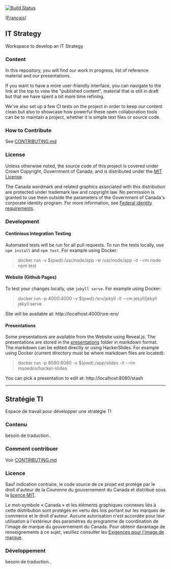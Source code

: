 [![Build Status](https://travis-ci.com/sara-sabr/ITStrategy.svg?branch=master)](https://travis-ci.com/sara-sabr/ITStrategy)

([Français](#strategie-ti))

## IT Strategy

Workspace to develop an IT Strategy

### Content

In this repository, you will find our work in progress, list of reference material and our presentations.

If you want to have a more user-friendly interface, you can navigate to the link at the top to view the "published content", material that is still in draft but that we have spent a bit more time refining.

We've also set up a few CI tests on the project in order to keep our content clean but also to showcase how powerful these open collaboration tools can be to maintain a project, whether it is simple text files or source code.

### How to Contribute

See [CONTRIBUTING.md](CONTRIBUTING.md)

### License

Unless otherwise noted, the source code of this project is covered under Crown Copyright, Government of Canada, and is distributed under the [MIT License](LICENSE).

The Canada wordmark and related graphics associated with this distribution are protected under trademark law and copyright law.
No permission is granted to use them outside the parameters of the Government of Canada's corporate identity program.
For more information, see [Federal identity requirements](https://www.canada.ca/en/treasury-board-secretariat/topics/government-communications/federal-identity-requirements.html).

### Development

#### Continious Integration Testing

Automated tests will be run for all pull requests.
To run the tests locally, use `npm install` and `npm test`. For example using Docker:

> docker run -v $(pwd):/usr/node/app -w /usr/node/app -it --rm node npm test

#### Website (Github Pages)

To test your changes locally, use `jekyll serve`. For example using Docker:

> docker run -p 4000:4000 -v $(pwd):/srv/jekyll -it --rm jekyll/jekyll jekyll serve

Site will be available at: http://localhost:4000/ore-ero/

#### Presentations

Some presentations are available from the Website using Reveal.js.
The presentations are stored in the [presentations](presentations) folder in markdown format.
The markdown can be edited directly or using HackerSlides. For example using Docker (current directory must be where markdown files are located):

> docker run -p 8080:8080 -v $(pwd):/app/slides -it --rm msoedov/hacker-slides

You can pick a presentation to edit at: http://localhost:8080/stash

______________________

## Stratégie TI

Espace de travail pour développer une stratégie TI

### Contenu

besoin de traduction..

### Comment contribuer

Voir [CONTRIBUTING.md](CONTRIBUTING.md)

### Licence

Sauf indication contraire, le code source de ce projet est protégé par le droit d'auteur de la Couronne du gouvernement du Canada et distribué sous la [licence MIT](LICENSE).

Le mot-symbole « Canada » et les éléments graphiques connexes liés à cette distribution sont protégés en vertu des lois portant sur les marques de commerce et le droit d'auteur.
Aucune autorisation n'est accordée pour leur utilisation à l'extérieur des paramètres du programme de coordination de l'image de marque du gouvernement du Canada.
Pour obtenir davantage de renseignements à ce sujet, veuillez consulter les [Exigences pour l'image de marque](https://www.canada.ca/fr/secretariat-conseil-tresor/sujets/communications-gouvernementales/exigences-image-marque.html).

### Développement

besoin de traduction..
